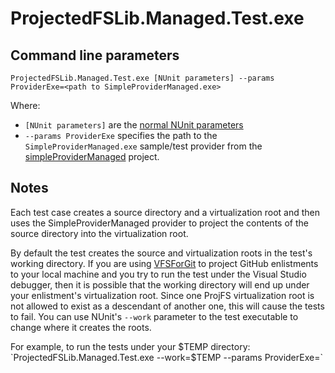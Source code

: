 # ProjectedFSLib.Managed.Test.exe

## Command line parameters

`ProjectedFSLib.Managed.Test.exe [NUnit parameters] --params ProviderExe=<path to SimpleProviderManaged.exe>`

Where:
* `[NUnit parameters]` are the [normal NUnit parameters](https://github.com/nunit/docs/wiki/Console-Command-Line)
* `--params ProviderExe` specifies the path to the `SimpleProviderManaged.exe` sample/test provider from the
[simpleProviderManaged](https://github.com/Microsoft/ProjFS-Managed-API/tree/master/simpleProviderManaged) project.

## Notes
Each test case creates a source directory and a virtualization root and then uses the SimpleProviderManaged
provider to project the contents of the source directory into the virtualization root.

By default the test creates the source and virtualization roots in the test's working directory.  If you are using
[VFSForGit](https://github.com/Microsoft/VFSForGit) to project GitHub enlistments to your local machine and you try
to run the test under the Visual Studio debugger, then it is possible that the working directory will end up under
your enlistment's virtualization root.  Since one ProjFS virtualization root is not allowed to exist as a descendant
of another one, this will cause the tests to fail.  You can use NUnit's `--work` parameter to the test executable
to change where it creates the roots.

For example, to run the tests under your $TEMP directory:
`ProjectedFSLib.Managed.Test.exe --work=$TEMP --params ProviderExe=<path to SimpleProviderManaged.exe>`
